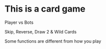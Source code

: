 # This is a card game

 Player vs Bots
 
 Skip, Reverse, Draw 2 & Wild Cards

 Some functions are different from how you play